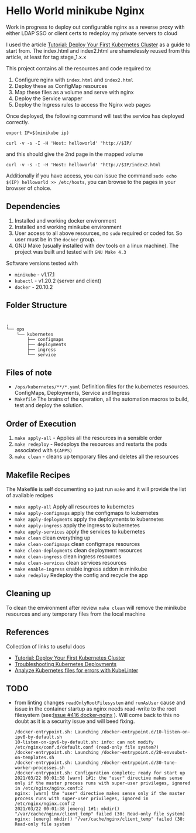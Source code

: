 # Hello World minikube Nginx

Work in progress to deploy out configurable nginx as a reverse proxy with either LDAP SSO or client certs to redeploy my private servers to cloud

I used the article [Tutorial: Deploy Your First Kubernetes Cluster](https://www.appvia.io/blog/tutorial-deploy-kubernetes-cluster "Tutorial: Deploy Your First Kubernetes Cluster") as a guide to start from. The index.html and index2.html are shamelessly reused from this article, at least for tag stage_1.x.x

This project contains all the resources and code required to:

1. Configure nginx with `index.html` and `index2.html`
2. Deploy these as ConfigMap resources
3. Map these files as a volume and serve with nginx
4. Deploy the Service wrapper
5. Deploy the Ingress rules to access the Nginx web pages

Once deployed, the following command will test the service has deployed correctly.

`export IP=$(minikube ip)`

`curl -v -s -I -H 'Host: helloworld' "http://$IP/`

and this should give the 2nd page in the mapped volume

`curl -v -s -I -H 'Host: helloworld' "http://$IP/index2.html`

Additionally if you have access, you can issue the command `sudo echo $(IP) helloworld >> /etc/hosts`, you can browse to the pages in your browser of choice.

## Dependencies

1. Installed and working docker environment
2. Installed and working minikube environment
3. User access to all above resources, no `sudo` required or coded for. So user must be in the `docker` group.
4. GNU Make (usually installed with dev tools on a linux machine). The project was built and tested with `GNU Make 4.3`

Software versions tested with

- `minikube` - v1.17.1
- `kubectl` - v1.20.2 (server and client)
- `docker` - 20.10.2

## Folder Structure

```text

.
└── ops
    └── kubernetes
        ├── configmaps
        ├── deployments
        ├── ingress
        └── service

```

## Files of note

- `/ops/kubernetes/**/*.yaml` Definition files for the kubernetes resources. ConfigMaps, Deployments, Service and Ingress
- `Makefile` The brains of the operation, all the automation macros to build, test and deploy the solution.

## Order of Execution

1. `make apply-all` - Applies all the resources in a sensible order
2. `make redeploy` - Redeploys the resources and restarts the pods associated with `$(APPS)`
3. `make clean` - cleans up temporary files and deletes all the resources

## Makefile Recipes

The Makefile is self documenting so just run `make` and it will provide the list of available recipes

- `make apply-all` Apply all resources to kubernetes
- `make apply-configmaps` apply the configmaps to kubernetes
- `make apply-deployments` apply the deployments to kubernetes
- `make apply-ingress` apply the ingress to kubernetes
- `make apply-services` apply the services to kubernetes
- `make clean` clean everything up
- `make clean-configmaps` clean configmaps resources
- `make clean-deployments` clean deployment resources
- `make clean-ingress` clean ingress resources
- `make clean-services` clean services resources
- `make enable-ingress` enable ingress addon in minikube
- `make redeploy` Redeploy the config and recycle the app

## Cleaning up

To clean the environment after review `make clean` will remove the minikube resources and any temporary files from the local machine

## References

Collection of links to useful docs

- [Tutorial: Deploy Your First Kubernetes Cluster](https://www.appvia.io/blog/tutorial-deploy-kubernetes-cluster "Tutorial: Deploy Your First Kubernetes Cluster")
- [Troubleshooting Kubernetes Deployments](https://learnk8s.io/troubleshooting-deployments "Troubleshooting Kubernetes Deployments")
- [Analyze Kubernetes files for errors with KubeLinter](https://opensource.com/article/21/1/kubelinter "Analyze Kubernetes files for errors with KubeLinter")

## TODO

- from linting changes `readOnlyRootFilesystem` and `runAsUser` cause and issue in the container startup as nginx needs read-write to the root filesystem (see:[Issue #416 docker-nginx](https://github.com/nginxinc/docker-nginx/issues/416 "Issue #416 docker-nginx") ). Will come back to this no doubt as it is a security issue and will beed fixing.

  ```
  /docker-entrypoint.sh: Launching /docker-entrypoint.d/10-listen-on-ipv6-by-default.sh
  10-listen-on-ipv6-by-default.sh: info: can not modify /etc/nginx/conf.d/default.conf (read-only file system?)
  /docker-entrypoint.sh: Launching /docker-entrypoint.d/20-envsubst-on-templates.sh
  /docker-entrypoint.sh: Launching /docker-entrypoint.d/30-tune-worker-processes.sh
  /docker-entrypoint.sh: Configuration complete; ready for start up
  2021/03/22 00:01:38 [warn] 1#1: the "user" directive makes sense only if the master process runs with super-user privileges, ignored in /etc/nginx/nginx.conf:2
  nginx: [warn] the "user" directive makes sense only if the master process runs with super-user privileges, ignored in /etc/nginx/nginx.conf:2
  2021/03/22 00:01:38 [emerg] 1#1: mkdir() "/var/cache/nginx/client_temp" failed (30: Read-only file system)
  nginx: [emerg] mkdir() "/var/cache/nginx/client_temp" failed (30: Read-only file system

  ```
